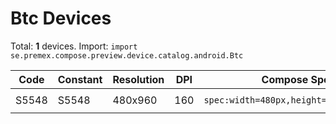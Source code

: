 # Btc Devices

Total: **1** devices. Import: `import se.premex.compose.preview.device.catalog.android.Btc`

| Code | Constant | Resolution | DPI | Compose Spec | Preview Usage |
|------|----------|------------|-----|-------------|---------------|
| S5548 | S5548 | 480x960 | 160 | `spec:width=480px,height=960px,dpi=160` | `@Preview(device = Btc.S5548)` |

<!-- Generated automatically. Do not edit manually. -->

